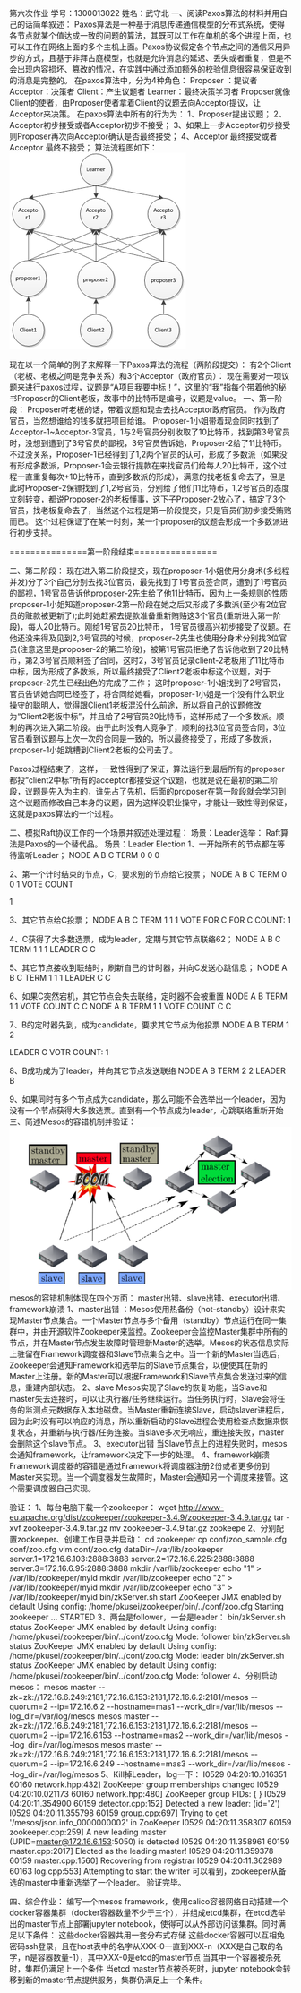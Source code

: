 第六次作业
学号：1300013022
姓名：武守北
一、阅读Paxos算法的材料并用自己的话简单叙述：
Paxos算法是一种基于消息传递通信模型的分布式系统，使得各节点就某个值达成一致的问题的算法，其既可以工作在单机的多个进程上面，也可以工作在网络上面的多个主机上面。Paxos协议假定各个节点之间的通信采用异步的方式，且基于非拜占庭模型，也就是允许消息的延迟、丢失或者重复，但是不会出现内容损坏、篡改的情况，在实践中通过添加额外的校验信息很容易保证收到的消息是完整的。
在paxos算法中，分为4种角色：
Proposer ：提议者
Acceptor：决策者
Client：产生议题者
Learner：最终决策学习者
Proposer就像Client的使者，由Proposer使者拿着Client的议题去向Acceptor提议，让Acceptor来决策。
在paxos算法中所有的行为为：
1、Proposer提出议题；
2、Acceptor初步接受或者Acceptor初步不接受；
3、如果上一步Acceptor初步接受则Proposer再次向Acceptor确认是否最终接受；
4、Acceptor 最终接受或者Acceptor 最终不接受；
算法流程图如下：
![1](https://github.com/wushoubei95/OS_practcice/blob/master/HW_06/1.png)

现在以一个简单的例子来解释一下Paxos算法的流程（两阶段提交）：
有2个Client（老板、老板之间是竞争关系）和3个Acceptor（政府官员）：
现在需要对一项议题来进行paxos过程，议题是“A项目我要中标！”，这里的“我”指每个带着他的秘书Proposer的Client老板，故事中的比特币是编号，议题是value。
一、第一阶段：
Proposer听老板的话，带着议题和现金去找Acceptor政府官员。
作为政府官员，当然想谁给的钱多就把项目给谁。
Proposer-1小姐带着现金同时找到了Acceptor-1~Acceptor-3官员，1与2号官员分别收取了10比特币，找到第3号官员时，没想到遭到了3号官员的鄙视，3号官员告诉她，Proposer-2给了11比特币。不过没关系，Proposer-1已经得到了1,2两个官员的认可，形成了多数派（如果没有形成多数派，Proposer-1会去银行提款在来找官员们给每人20比特币，这个过程一直重复每次+10比特币，直到多数派的形成），满意的找老板复命去了，但是此时Proposer-2保镖找到了1,2号官员，分别给了他们11比特币，1,2号官员的态度立刻转变，都说Proposer-2的老板懂事，这下子Proposer-2放心了，搞定了3个官员，找老板复命去了，当然这个过程是第一阶段提交，只是官员们初步接受贿赂而已。
这个过程保证了在某一时刻，某一个proposer的议题会形成一个多数派进行初步支持。

===============第一阶段结束================

二、第二阶段：
现在进入第二阶段提交，现在proposer-1小姐使用分身术(多线程并发)分了3个自己分别去找3位官员，最先找到了1号官员签合同，遭到了1号官员的鄙视，1号官员告诉他proposer-2先生给了他11比特币，因为上一条规则的性质proposer-1小姐知道proposer-2第一阶段在她之后又形成了多数派(至少有2位官员的赃款被更新了);此时她赶紧去提款准备重新贿赂这3个官员(重新进入第一阶段)，每人20比特币。刚给1号官员20比特币， 1号官员很高兴初步接受了议题。在他还没来得及见到2,3号官员的时候，proposer-2先生也使用分身术分别找3位官员(注意这里是proposer-2的第二阶段)，被第1号官员拒绝了告诉他收到了20比特币，第2,3号官员顺利签了合同，这时2，3号官员记录client-2老板用了11比特币中标，因为形成了多数派，所以最终接受了Client2老板中标这个议题，对于proposer-2先生已经出色的完成了工作；
这时proposer-1小姐找到了2号官员，官员告诉她合同已经签了，将合同给她看，proposer-1小姐是一个没有什么职业操守的聪明人，觉得跟Client1老板混没什么前途，所以将自己的议题修改为“Client2老板中标”，并且给了2号官员20比特币，这样形成了一个多数派。顺利的再次进入第二阶段。由于此时没有人竞争了，顺利的找3位官员签合同，3位官员看到议题与上次一次的合同是一致的，所以最终接受了，形成了多数派，proposer-1小姐跳槽到Client2老板的公司去了。

Paxos过程结束了，这样，一致性得到了保证，算法运行到最后所有的proposer都投“client2中标”所有的acceptor都接受这个议题，也就是说在最初的第二阶段，议题是先入为主的，谁先占了先机，后面的proposer在第一阶段就会学习到这个议题而修改自己本身的议题，因为这样没职业操守，才能让一致性得到保证，这就是paxos算法的一个过程。

二、模拟Raft协议工作的一个场景并叙述处理过程：
场景：Leader选举：
Raft算法是Paxos的一个替代品。 场景：Leader Election
1、一开始所有的节点都在等待监听Leader；
NODE
A
B
C
TERM
0
0
0

2、第一个计时结束的节点，C，要求别的节点给它投票；
NODE
A
B
C
TERM
0
0
1
VOTE COUNT


1

3、其它节点给C投票；
NODE
A
B
C
TERM
1
1
1
VOTE 
FOR C
FOR C
COUNT: 1

4、C获得了大多数选票，成为leader，定期与其它节点联络62；
NODE
A
B
C
TERM
1
1
1
LEADER
C
C


5、其它节点接收到联络时，刷新自己的计时器，并向C发送心跳信息；
NODE
A
B
C
TERM
1
1
1
LEADER
C
C


6、如果C突然宕机，其它节点会失去联络，定时器不会被重置
NODE
A
B
TERM
1
1
VOTE COUNT
C
C
NODE
A
B
TERM
1
1
VOTE COUNT
C
C

7、B的定时器先到，成为candidate，要求其它节点为他投票
NODE
A
B
TERM
1
2

LEADER C
VOTR COUNT: 1 

8、B成功成为了leader，并向其它节点发送联络
NODE
A
B
TERM
2
2
LEADER
B


9、如果同时有多个节点成为candidate，那么可能不会选举出一个leader，因为没有一个节点获得大多数选票。直到有一个节点成为leader，心跳联络重新开始
三、简述Mesos的容错机制并验证：
![2](https://github.com/wushoubei95/OS_practcice/blob/master/HW_06/2.png)
mesos的容错机制体现在四个方面：
master出错、slave出错、executor出错、framework崩溃
1、master出错 ：Mesos使用热备份（hot-standby）设计来实现Master节点集合。一个Master节点与多个备用（standby）节点运行在同一集群中，并由开源软件Zookeeper来监控。Zookeeper会监控Master集群中所有的节点，并在Master节点发生故障时管理新Master的选举。Mesos的状态信息实际上驻留在Framework调度器和Slave节点集合之中。当一个新的Master当选后，Zookeeper会通知Framework和选举后的Slave节点集合，以便使其在新的Master上注册。新的Master可以根据Framework和Slave节点集合发送过来的信息，重建内部状态。
2、slave Mesos实现了Slave的恢复功能，当Slave和master失去连接时，可以让执行器/任务继续运行。当任务执行时，Slave会将任务的监测点元数据存入本地磁盘。当Master重新连接Slave，启动slaver进程后，因为此时没有可以响应的消息，所以重新启动的Slave进程会使用检查点数据来恢复状态，并重新与执行器/任务连接。当slave多次无响应，重连接失败，master会删除这个slave节点。
3、executor出错 当Slave节点上的进程失败时，mesos会通知framework，让framework决定下一步的处理。
4、framework崩溃 Framework调度器的容错是通过Framework将调度器注册2份或者更多份到Master来实现。当一个调度器发生故障时，Master会通知另一个调度来接管。这个需要调度器自己实现。

验证：
1、每台电脑下载一个zookeeper：
wget http://www-eu.apache.org/dist/zookeeper/zookeeper-3.4.9/zookeeper-3.4.9.tar.gz
tar -xvf zookeeper-3.4.9.tar.gz
mv zookeeper-3.4.9.tar.gz zookeepe
2、分别配置zookeeper、创建工作目录并启动：
cd zookeeper
cp conf/zoo_sample.cfg conf/zoo.cfg
vim conf/zoo.cfg
dataDir=/var/lib/zookeeper
server.1=172.16.6.103:2888:3888
server.2=172.16.6.225:2888:3888
server.3=172.16.6.95:2888:3888
mkdir /var/lib/zookeeper
echo "1" > /var/lib/zookeeper/myid
mkdir /var/lib/zookeeper
echo "2" > /var/lib/zookeeper/myid
mkdir /var/lib/zookeeper
echo "3" > /var/lib/zookeeper/myid
bin/zkServer.sh start
ZooKeeper JMX enabled by default
Using config: /home/pkusei/zookeeper/bin/../conf/zoo.cfg
Starting zookeeper ... STARTED
3、两台是follower，一台是leader：
bin/zkServer.sh status
ZooKeeper JMX enabled by default
Using config: /home/pkusei/zookeeper/bin/../conf/zoo.cfg
Mode: follower
bin/zkServer.sh status
ZooKeeper JMX enabled by default
Using config: /home/pkusei/zookeeper/bin/../conf/zoo.cfg
Mode: leader
bin/zkServer.sh status
ZooKeeper JMX enabled by default
Using config: /home/pkusei/zookeeper/bin/../conf/zoo.cfg
Mode: follower
4、分别启动mesos：
mesos master --zk=zk://172.16.6.249:2181,172.16.6.153:2181,172.16.6.2:2181/mesos --quorum=2 --ip=172.16.6.2  --hostname=mas1 --work_dir=/var/lib/mesos --log_dir=/var/log/mesos
mesos master --zk=zk://172.16.6.249:2181,172.16.6.153:2181,172.16.6.2:2181/mesos --quorum=2 --ip=172.16.6.153 --hostname=mas2 --work_dir=/var/lib/mesos --log_dir=/var/log/mesos
mesos master --zk=zk://172.16.6.249:2181,172.16.6.153:2181,172.16.6.2:2181/mesos --quorum=2 --ip=172.16.6.249 --hostname=mas3 --work_dir=/var/lib/mesos --log_dir=/var/log/mesos
5、Kill掉Leader，log一下：
I0529 04:20:10.016351 60160 network.hpp:432] ZooKeeper group memberships changed
I0529 04:20:10.021173 60160 network.hpp:480] ZooKeeper group PIDs: {  }
I0529 04:20:11.354900 60159 detector.cpp:152] Detected a new leader: (id='2')
I0529 04:20:11.355798 60159 group.cpp:697] Trying to get '/mesos/json.info_0000000002' in ZooKeeper
I0529 04:20:11.358307 60159 zookeeper.cpp:259] A new leading master (UPID=master@172.16.6.153:5050) is detected
I0529 04:20:11.358961 60159 master.cpp:2017] Elected as the leading master!
I0529 04:20:11.359378 60159 master.cpp:1560] Recovering from registrar
I0529 04:20:11.362989 60163 log.cpp:553] Attempting to start the writer
可以看到，zookeeper从备选的master中重新选举了一个leader。
验证完毕。

四、综合作业：
编写一个mesos framework，使用calico容器网络自动搭建一个docker容器集群（docker容器数量不少于三个），并组成etcd集群，在etcd选举出的master节点上部署jupyter notebook，使得可以从外部访问该集群。同时满足以下条件：
这些docker容器共用一套分布式存储
这些docker容器可以互相免密码ssh登录，且在host表中的名字从XXX-0一直到XXX-n（XXX是自己取的名字，n是容器数量-1），其中XXX-0是etcd的master节点
当其中一个容器被杀死时，集群仍满足上一个条件
当etcd master节点被杀死时，jupyter notebook会转移到新的master节点提供服务，集群仍满足上一个条件。
